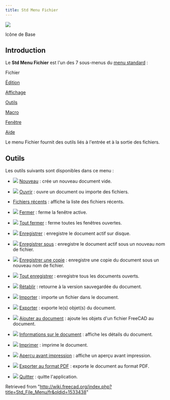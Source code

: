 ```yaml
---
title: Std Menu Fichier
---
```


![](/images/Freecad.svg)

Icône de Base

## Introduction

Le **Std Menu Fichier** est l'un des 7 sous-menus du [menu standard](/Standard_Menu/fr "Standard Menu/fr") :

Fichier

[Édition](/Std_Edit_Menu/fr "Std Edit Menu/fr")

[Affichage](/Std_View_Menu/fr "Std View Menu/fr")

[Outils](/Std_Tools_Menu/fr "Std Tools Menu/fr")

[Macro](/Std_Macro_Menu/fr "Std Macro Menu/fr")

[Fenêtre](/Std_Windows_Menu/fr "Std Windows Menu/fr")

[Aide](/Std_Help_Menu/fr "Std Help Menu/fr")

Le menu Fichier fournit des outils liés à l'entrée et à la sortie des fichiers.

## Outils

Les outils suivants sont disponibles dans ce menu :

- ![](/images/Std_New.svg) [Nouveau](/Std_New/fr "Std New/fr") : crée un nouveau document vide.

- ![](/images/Std_Open.svg) [Ouvrir](/Std_Open/fr "Std Open/fr") : ouvre un document ou importe des fichiers.

* [Fichiers récents](/Std_RecentFiles/fr "Std RecentFiles/fr") : affiche la liste des fichiers récents.

- ![](/images/Std_CloseActiveWindow.svg) [Fermer](/Std_CloseActiveWindow/fr "Std CloseActiveWindow/fr") : ferme la fenêtre active.

- ![](/images/Std_CloseAllWindows.svg) [Tout fermer](/Std_CloseAllWindows/fr "Std CloseAllWindows/fr") : ferme toutes les fenêtres ouvertes.

- ![](/images/Std_Save.svg) [Enregistrer](/Std_Save/fr "Std Save/fr") : enregistre le document actif sur disque.

- ![](/images/Std_SaveAs.svg) [Enregistrer sous](/Std_SaveAs/fr "Std SaveAs/fr") : enregistre le document actif sous un nouveau nom de fichier.

- ![](/images/Std_SaveCopy.svg) [Enregistrer une copie](/Std_SaveCopy/fr "Std SaveCopy/fr") : enregistre une copie du document sous un nouveau nom de fichier.

- ![](/images/Std_SaveAll.svg) [Tout enregistrer](/Std_SaveAll/fr "Std SaveAll/fr") : enregistre tous les documents ouverts.

- ![](/images/Std_Revert.svg) [Rétablir](/Std_Revert/fr "Std Revert/fr") : retourne à la version sauvegardée du document.

- ![](/images/Std_Import.svg) [Importer](/Std_Import/fr "Std Import/fr") : importe un fichier dans le document.

- ![](/images/Std_Export.svg) [Exporter](/Std_Export/fr "Std Export/fr") : exporte le(s) objet(s) du document.

- ![](/images/Std_MergeProjects.svg) [Ajouter au document](/Std_MergeProject/fr "Std MergeProject/fr") : ajoute les objets d'un fichier FreeCAD au document.

- ![](/images/Std_ProjectInfo.svg) [Informations sur le document](/Std_ProjectInfo/fr "Std ProjectInfo/fr") : affiche les détails du document.

- ![](/images/Std_Print.svg) [Imprimer](/Std_Print/fr "Std Print/fr") : imprime le document.

- ![](/images/Std_PrintPreview.svg) [Aperçu avant impression](/Std_PrintPreview/fr "Std PrintPreview/fr") : affiche un aperçu avant impression.

- ![](/images/Std_PrintPdf.svg) [Exporter au format PDF](/Std_PrintPdf/fr "Std PrintPdf/fr") : exporte le document au format PDF.

- ![](/images/Std_Quit.svg) [Quitter](/Std_Exit/fr "Std Exit/fr") : quitte l'application.

Retrieved from "<http://wiki.freecad.org/index.php?title=Std_File_Menu/fr&oldid=1533438>"
